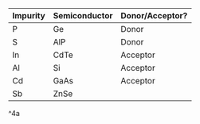 
| Impurity | Semiconductor | Donor/Acceptor? |
| -------- | ------------- | --------------- |
| P        | Ge            | Donor           |
| S        | AlP           | Donor           |
| In       | CdTe          | Acceptor        |
| Al       | Si            | Acceptor        |
| Cd       | GaAs          | Acceptor        |
| Sb       | ZnSe          |                 |
^4a